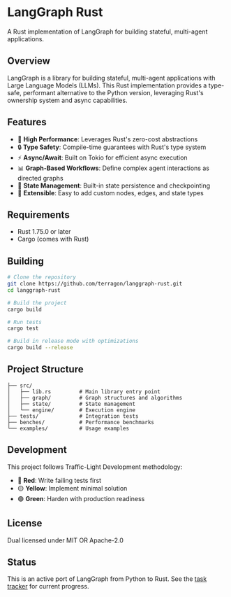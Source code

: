 # LangGraph Rust

A Rust implementation of LangGraph for building stateful, multi-agent applications.

## Overview

LangGraph is a library for building stateful, multi-agent applications with Large Language Models (LLMs). This Rust implementation provides a type-safe, performant alternative to the Python version, leveraging Rust's ownership system and async capabilities.

## Features

- 🚀 **High Performance**: Leverages Rust's zero-cost abstractions
- 🔒 **Type Safety**: Compile-time guarantees with Rust's type system
- ⚡ **Async/Await**: Built on Tokio for efficient async execution
- 📊 **Graph-Based Workflows**: Define complex agent interactions as directed graphs
- 💾 **State Management**: Built-in state persistence and checkpointing
- 🔧 **Extensible**: Easy to add custom nodes, edges, and state types

## Requirements

- Rust 1.75.0 or later
- Cargo (comes with Rust)

## Building

```bash
# Clone the repository
git clone https://github.com/terragon/langgraph-rust.git
cd langgraph-rust

# Build the project
cargo build

# Run tests
cargo test

# Build in release mode with optimizations
cargo build --release
```

## Project Structure

```
├── src/
│   ├── lib.rs         # Main library entry point
│   ├── graph/         # Graph structures and algorithms
│   ├── state/         # State management
│   └── engine/        # Execution engine
├── tests/             # Integration tests
├── benches/           # Performance benchmarks
└── examples/          # Usage examples
```

## Development

This project follows Traffic-Light Development methodology:
- 🔴 **Red**: Write failing tests first
- 🟡 **Yellow**: Implement minimal solution
- 🟢 **Green**: Harden with production readiness

## License

Dual licensed under MIT OR Apache-2.0

## Status

This is an active port of LangGraph from Python to Rust. See the [task tracker](tasks/tracker/tracker.md) for current progress.